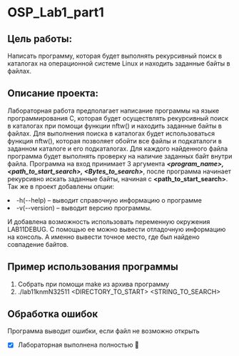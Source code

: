 # OSP_Lab1_part1


**Цель работы**: 
-----------------------------------
Написать программу, которая будет выполнять 
рекурсивный поиск в каталогах на операционной системе Linux и находить заданные байты в файлах.


**Описание проекта**:
-----------------------------------
Лабораторная работа предполагает написание программы на языке 
программирования C, которая будет осуществлять рекурсивный поиск в 
каталогах при помощи функции nftw() и находить заданные байты в файлах.
Для выполнения поиска в каталогах будет использоваться функция nftw(), 
которая позволяет обойти все файлы и подкаталоги в заданном каталоге и его 
подкаталогах. Для каждого найденного файла программа будет выполнять 
проверку на наличие заданных байт внутри файла.
Программа на вход принимает 3 аргумента ***<program_name>, <path_to_start_search>, <Bytes_to_search>***, после программа начинает рекурсивно искать заданные байты, начиная с **<path_to_start_search>**. Так же в проект добавлены опции:

<li>
-h(--help) – выводит справочную информацию о программе
<li>
-v(--version) – выводит версию программы. 


И добавлена возможность использовать переменную окружения 
LAB11DEBUG. С помощью ее можно вывести отладочную информацию на 
консоль. А именно вывести точное место, где был найдено совпадение байтов. 

**Пример использования программы** 
-----------------------------------
1) Собрать при помощи make из архива программу 
2) ./lab11knmN32511 <DIRECTORY_TO_START> <STRING_TO_SEARCH> 

**Обработка ошибок**
-----------------------------------
Программа выводит ошибки, если файл не возможно открыть 


- [x] Лабораторная выполнена полностью :dragon:

